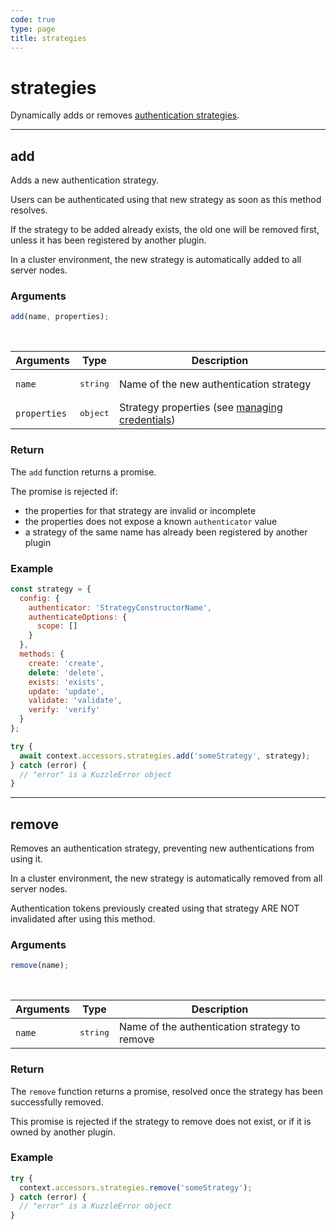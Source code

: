 ```yaml
---
code: true
type: page
title: strategies
---
```


# strategies

Dynamically adds or removes [authentication strategies](/core/1/plugins/guides/strategies).

---

## add

<SinceBadge version="1.2.0" />

Adds a new authentication strategy.

Users can be authenticated using that new strategy as soon as this method resolves.

If the strategy to be added already exists, the old one will be removed first, unless it has been registered by another plugin.

In a cluster environment, the new strategy is automatically added to all server nodes.

### Arguments

```js
add(name, properties);
```

<br/>

| Arguments    | Type              | Description                                                                                                           |
| ------------ | ----------------- | --------------------------------------------------------------------------------------------------------------------- |
| `name`       | <pre>string</pre> | Name of the new authentication strategy                                                                               |
| `properties` | <pre>object</pre> | Strategy properties (see [managing credentials](/core/1/plugins/guides/strategies/#managing-credentials)) |

### Return

The `add` function returns a promise.

The promise is rejected if:

- the properties for that strategy are invalid or incomplete
- the properties does not expose a known `authenticator` value
- a strategy of the same name has already been registered by another plugin

### Example

```js
const strategy = {
  config: {
    authenticator: 'StrategyConstructorName',
    authenticateOptions: {
      scope: []
    }
  },
  methods: {
    create: 'create',
    delete: 'delete',
    exists: 'exists',
    update: 'update',
    validate: 'validate',
    verify: 'verify'
  }
};

try {
  await context.accessors.strategies.add('someStrategy', strategy);
} catch (error) {
  // "error" is a KuzzleError object
}
```

---

## remove

<SinceBadge version="1.2.0" />

Removes an authentication strategy, preventing new authentications from using it.

In a cluster environment, the new strategy is automatically removed from all server nodes.

<div class="alert alert-warning">
Authentication tokens previously created using that strategy ARE NOT invalidated after using this method.
</div>

### Arguments

```js
remove(name);
```

<br/>

| Arguments | Type              | Description                                   |
| --------- | ----------------- | --------------------------------------------- |
| `name`    | <pre>string</pre> | Name of the authentication strategy to remove |

### Return

The `remove` function returns a promise, resolved once the strategy has been successfully removed.

This promise is rejected if the strategy to remove does not exist, or if it is owned by another plugin.

### Example

```js
try {
  context.accessors.strategies.remove('someStrategy');
} catch (error) {
  // "error" is a KuzzleError object
}
```
